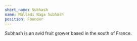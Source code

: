 ```yaml
---
short_name: Subhash
name: Malladi Naga Subhash
position: Founder
---
```

Subhash is an avid fruit grower based in the south of France.
